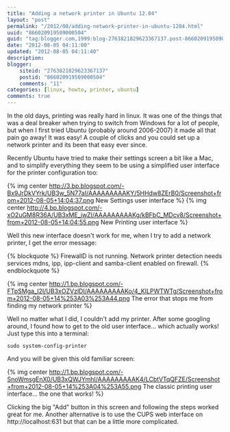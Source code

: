 ```yaml
---
title: "Adding a network printer in Ubuntu 12.04"
layout: "post"
permalink: "/2012/08/adding-network-printer-in-ubuntu-1204.html"
uuid: "866020919509000504"
guid: "tag:blogger.com,1999:blog-2763821829623367137.post-866020919509000504"
date: "2012-08-05 04:11:00"
updated: "2012-08-05 04:11:40"
description: 
blogger:
    siteid: "2763821829623367137"
    postid: "866020919509000504"
    comments: "11"
categories: [linux, howto, printer, ubuntu]
comments: true
---
```


In the old days, printing was really hard in linux. It was one of the things that was a deal breaker when trying to switch from Windows for a lot of people, but when I first tried Ubuntu (probably around 2006-2007) it made all that pain go away! It was easy! A couple of clicks and you could set up a network printer and its been that easy ever since.

Recently Ubuntu have tried to make their settings screen a bit like a Mac, and to simplify everything they seem to be using a simplified user interface for the printer configuration too:

{% img center http://3.bp.blogspot.com/-Bx9JrDkVYrk/UB3w_5N77aI/AAAAAAAAAKY/5HHdw8ZErB0/Screenshot+from+2012-08-05+14:04:37.png New Settings user interface %}
{% img center http://4.bp.blogspot.com/-xO2uGM8R36A/UB3xME_iwZI/AAAAAAAAAKg/kBFbC_MDcv8/Screenshot+from+2012-08-05+14:04:55.png New Printing user interface %}

Well this new interface doesn't work for me, when I try to add a network printer, I get the error message:

{% blockquote %}
FirewallD is not running. Network printer detection needs services mdns, ipp, ipp-client and samba-client enabled on firewall.
{% endblockquote %}

{% img center http://1.bp.blogspot.com/-FTpSMga_I2I/UB3xOZVzlDI/AAAAAAAAAKo/4_KILPWTWTg/Screenshot+from+2012-08-05+14%253A03%253A44.png The error that stops me from finding my network printer %}

Well no matter what I did, I couldn't add my printer. After some googling around, I found how to get to the old user interface... which actually works!
Just type this into a terminal:

```
sudo system-config-printer
```

And you will be given this old familiar screen:

{% img center http://1.bp.blogspot.com/-SnoWmsgEnX0/UB3xQWJYmhI/AAAAAAAAAK4/LCbtVTqQFZE/Screenshot+from+2012-08-05+14%253A04%253A55.png The classic printing user interface... the one that works! %}

Clicking the big "Add" button in this screen and following the steps worked great for me. Another alternative is to use the CUPS web interface on http://localhost:631 but that can be a little more complicated.
